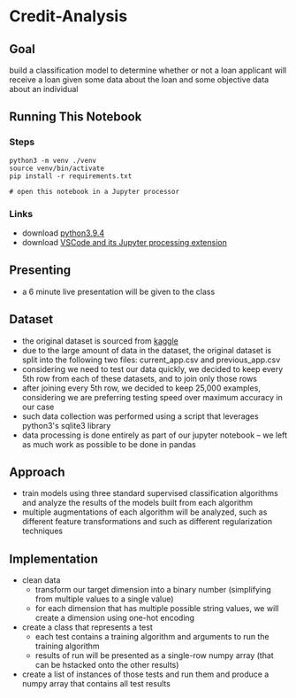 # Credit-Analysis

## Goal
build a classification model to determine whether or not a loan applicant will receive a loan given some data about the loan and some objective data about an individual

## Running This Notebook
### Steps
```
python3 -m venv ./venv
source venv/bin/activate
pip install -r requirements.txt

# open this notebook in a Jupyter processor
```
### Links
- download [python3.9.4](https://www.python.org/downloads/release/python-394/)
- download [VSCode and its Jupyter processing extension](https://marketplace.visualstudio.com/items?itemName=ms-toolsai.jupyter)


## Presenting
- a 6 minute live presentation will be given to the class

## Dataset
- the original dataset is sourced from [kaggle](https://www.kaggle.com/kapoorshivam/credit-analysis)
- due to the large amount of data in the dataset, the original dataset is split into the following two files: current_app.csv and previous_app.csv
- considering we need to test our data quickly, we decided to keep every 5th row from each of these datasets, and to join only those rows
- after joining every 5th row, we decided to keep 25,000 examples, considering we are preferring testing speed over maximum accuracy in our case
- such data collection was performed using a script that leverages python3's sqlite3 library
- data processing is done entirely as part of our jupyter notebook – we left as much work as possible to be done in pandas


## Approach
- train models using three standard supervised classification algorithms and analyze the results of the models built from each algorithm
- multiple augmentations of each algorithm will be analyzed, such as different feature transformations and such as different regularization techniques

## Implementation
- clean data
    - transform our target dimension into a binary number (simplifying from multiple values to a single value)
    - for each dimension that has multiple possible string values, we will create a dimension using one-hot encoding
- create a class that represents a test
    - each test contains a training algorithm and arguments to run the training algorithm
    - results of run will be presented as a single-row numpy array (that can be hstacked onto the other results)
- create a list of instances of those tests and run them and produce a numpy array that contains all test results